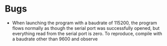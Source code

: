 # Bugs

- When launching the program with a baudrate of 115200, the program flows
  normally as though the serial port was successfully opened, but everything
  read from the serial port is zero. To reproduce, compile with a baudrate
  other than 9600 and observe
